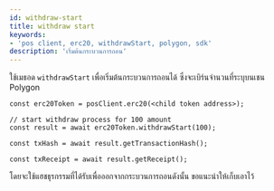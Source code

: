 ```yaml
---
id: withdraw-start
title: withdraw start
keywords:
- 'pos client, erc20, withdrawStart, polygon, sdk'
description: 'เริ่มต้นกระบวนการถอน'
---
```


ใช้เมธอด `withdrawStart` เพื่อเริ่มต้นกระบวนการถอนได้ ซึ่งจะเบิร์นจำนวนที่ระบุบนเชน Polygon

```
const erc20Token = posClient.erc20(<child token address>);

// start withdraw process for 100 amount
const result = await erc20Token.withdrawStart(100);

const txHash = await result.getTransactionHash();

const txReceipt = await result.getReceipt();

```

โดยจะใช้แฮชธุรกรรมที่ได้รับเพื่อออกจากกระบวนการถอนดังนั้น ขอแนะนำให้เก็บเอาไว้

